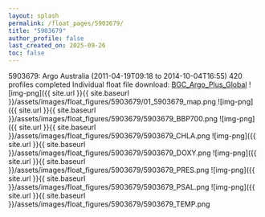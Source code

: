 ```yaml
---
layout: splash
permalink: /float_pages/5903679/
title: "5903679"
author_profile: false
last_created_on: 2025-09-26
toc: false
---
```

 
5903679: Argo Australia (2011-04-19T09:18 to 2014-10-04T16:55)
420 profiles completed
Individual float file download: [BGC_Argo_Plus_Global](https://ftp.soest.hawaii.edu/bgc_argo_plus/Individual_Floats/outliers_removed/5903679_Sprof_processed.nc)
![img-png]({{ site.url }}{{ site.baseurl }}/assets/images/float_figures/5903679/01_5903679_map.png
![img-png]({{ site.url }}{{ site.baseurl }}/assets/images/float_figures/5903679/5903679_BBP700.png
![img-png]({{ site.url }}{{ site.baseurl }}/assets/images/float_figures/5903679/5903679_CHLA.png
![img-png]({{ site.url }}{{ site.baseurl }}/assets/images/float_figures/5903679/5903679_DOXY.png
![img-png]({{ site.url }}{{ site.baseurl }}/assets/images/float_figures/5903679/5903679_PRES.png
![img-png]({{ site.url }}{{ site.baseurl }}/assets/images/float_figures/5903679/5903679_PSAL.png
![img-png]({{ site.url }}{{ site.baseurl }}/assets/images/float_figures/5903679/5903679_TEMP.png
